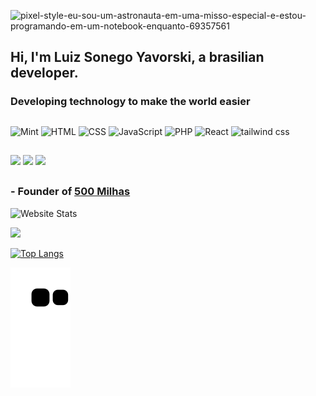 ![pixel-style-eu-sou-um-astronauta-em-uma-misso-especial-e-estou-programando-em-um-notebook-enquanto-69357561](https://github.com/luizsonego/luizsonego/assets/6979367/17a03a9b-f2a2-4cb4-be56-7478c3f6428a)


## Hi, I'm Luiz Sonego Yavorski, a brasilian developer.


### Developing technology to make the world easier


 ##
![Mint](https://img.shields.io/badge/Linux_Mint-87CF3E?style=for-the-badge&logo=linux-mint&logoColor=white)
![HTML](https://img.shields.io/badge/HTML-239120?style=for-the-badge&logo=html5&logoColor=white)
![CSS](https://img.shields.io/badge/CSS-239120?&style=for-the-badge&logo=css3&logoColor=white)
![JavaScript](https://img.shields.io/badge/JavaScript-F7DF1E?style=for-the-badge&logo=javascript&logoColor=black)
![PHP](https://img.shields.io/badge/PHP-777BB4?style=for-the-badge&logo=php&logoColor=white)
![React](https://img.shields.io/badge/React-20232A?style=for-the-badge&logo=react&logoColor=61DAFB)
![tailwind css](https://img.shields.io/badge/Tailwind_CSS-38B2AC?style=for-the-badge&logo=tailwind-css&logoColor=white)
 ##
 
<div> 
  <a href="https://www.instagram.com/luiz_sonego_yavorski" target="_blank"><img src="https://img.shields.io/badge/-Instagram-%23E4405F?style=for-the-badge&logo=instagram&logoColor=white" target="_blank"></a>
  <a href = "mailto:leesonego@gmail.com"><img src="https://img.shields.io/badge/-Gmail-%23333?style=for-the-badge&logo=gmail&logoColor=white" target="_blank"></a>
  <a href="https://www.linkedin.com/in/luizsonegoyavorski" target="_blank"><img src="https://img.shields.io/badge/-LinkedIn-%230077B5?style=for-the-badge&logo=linkedin&logoColor=white" target="_blank"></a> 
 
</div>
 
##
 

### - Founder of [ 500 Milhas](https://500milhas.com.br)

![Website Stats](https://img.shields.io/website-up-down-green-red/https/500milhas.com.br)
  
  <a href="https://www.instagram.com/500.milhas" target="_blank"><img src="https://img.shields.io/badge/-Instagram-%23E4405F?style=for-the-badge&logo=instagram&logoColor=white" target="_blank"></a>
  
  

[![Top Langs](https://github-readme-stats.vercel.app/api/top-langs/?username=luizsonego&layout=compact)](https://github.com/luizsonego/github-readme-stats)


![snake gif](https://github.com/luizsonego/luizsonego/blob/output/github-contribution-grid-snake.svg)
